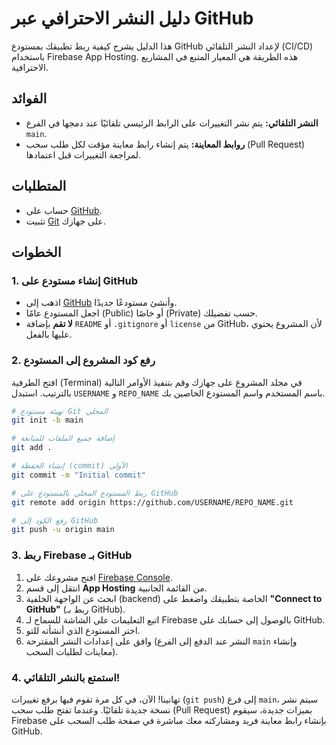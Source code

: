 
# دليل النشر الاحترافي عبر GitHub

هذا الدليل يشرح كيفية ربط تطبيقك بمستودع GitHub لإعداد النشر التلقائي (CI/CD) باستخدام Firebase App Hosting. هذه الطريقة هي المعيار المتبع في المشاريع الاحترافية.

## الفوائد

- **النشر التلقائي:** يتم نشر التغييرات على الرابط الرئيسي تلقائيًا عند دمجها في الفرع `main`.
- **روابط المعاينة:** يتم إنشاء رابط معاينة مؤقت لكل طلب سحب (Pull Request) لمراجعة التغييرات قبل اعتمادها.

## المتطلبات

- حساب على [GitHub](https://github.com).
- تثبيت [Git](https://git-scm.com/downloads) على جهازك.

## الخطوات

### 1. إنشاء مستودع على GitHub

- اذهب إلى [GitHub](https://github.com/new) وأنشئ مستودعًا جديدًا.
- اجعل المستودع عامًا (Public) أو خاصًا (Private) حسب تفضيلك.
- **لا تقم** بإضافة `README` أو `.gitignore` أو `license` من GitHub، لأن المشروع يحتوي عليها بالفعل.

### 2. رفع كود المشروع إلى المستودع

افتح الطرفية (Terminal) في مجلد المشروع على جهازك وقم بتنفيذ الأوامر التالية بالترتيب. استبدل `USERNAME` و `REPO_NAME` باسم المستخدم واسم المستودع الخاصين بك.

```bash
# تهيئة مستودع Git المحلي
git init -b main

# إضافة جميع الملفات للمتابعة
git add .

# إنشاء الحفظة (commit) الأولى
git commit -m "Initial commit"

# ربط المستودع المحلي بالمستودع على GitHub
git remote add origin https://github.com/USERNAME/REPO_NAME.git

# رفع الكود إلى GitHub
git push -u origin main
```

### 3. ربط Firebase بـ GitHub

1.  افتح مشروعك على [Firebase Console](https://console.firebase.google.com/).
2.  انتقل إلى قسم **App Hosting** من القائمة الجانبية.
3.  ابحث عن الواجهة الخلفية (backend) الخاصة بتطبيقك واضغط على **"Connect to GitHub"** (ربط بـ GitHub).
4.  اتبع التعليمات على الشاشة للسماح لـ Firebase بالوصول إلى حسابك على GitHub.
5.  اختر المستودع الذي أنشأته للتو.
6.  وافق على إعدادات النشر المقترحة (النشر عند الدفع إلى الفرع `main` وإنشاء معاينات لطلبات السحب).

### 4. استمتع بالنشر التلقائي!

تهانينا! الآن، في كل مرة تقوم فيها برفع تغييرات (`git push`) إلى فرع `main`، سيتم نشر نسخة جديدة تلقائيًا. وعندما تفتح طلب سحب (Pull Request) بميزات جديدة، سيقوم Firebase بإنشاء رابط معاينة فريد ومشاركته معك مباشرة في صفحة طلب السحب على GitHub.

